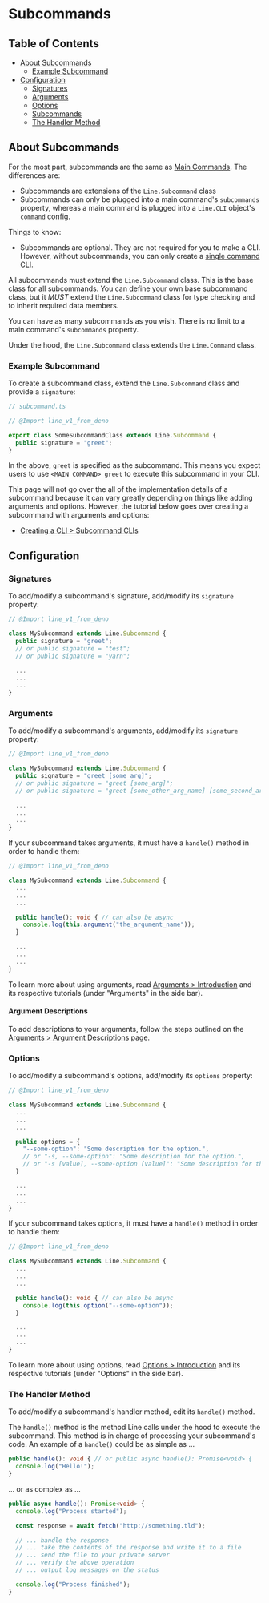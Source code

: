 # Subcommands

## Table of Contents

- [About Subcommands](#about-subcommands)
  - [Example Subcommand](#example-subcommand)
- [Configuration](#configuration)
  - [Signatures](#signatures)
  - [Arguments](#arguments)
  - [Options](#options)
  - [Subcommands](#subcommands)
  - [The Handler Method](#the-handler-method)

## About Subcommands

For the most part, subcommands are the same as
[Main Commands](/line/v1.x/tutorials/commands/main-commands). The differences
are:

- Subcommands are extensions of the `Line.Subcommand` class
- Subcommands can only be plugged into a main command's `subcommands` property,
  whereas a main command is plugged into a `Line.CLI` object's `command` config.

Things to know:

- Subcommands are optional. They are not required for you to make a CLI.
  However, without subcommands, you can only create a
  [single command CLI](/line/v1.x/tutorials/creating-a-cli/single-command-clis/introduction#single-command-clis).

All subcommands must extend the `Line.Subcommand` class. This is the base class
for all subcommands. You can define your own base subcommand class, but it
_MUST_ extend the `Line.Subcommand` class for type checking and to inherit
required data members.

You can have as many subcommands as you wish. There is no limit to a main
command's `subcommands` property.

Under the hood, the `Line.Subcommand` class extends the `Line.Command` class.

### Example Subcommand

To create a subcommand class, extend the `Line.Subcommand` class and provide a
`signature`:

```typescript
// subcommand.ts

// @Import line_v1_from_deno

export class SomeSubcommandClass extends Line.Subcommand {
  public signature = "greet";
}
```

In the above, `greet` is specified as the subcommand. This means you expect
users to use `<MAIN COMMAND> greet` to execute this subcommand in your CLI.

This page will not go over the all of the implementation details of a subcommand
because it can vary greatly depending on things like adding arguments and
options. However, the tutorial below goes over creating a subcommand with
arguments and options:

- [Creating a CLI > Subcommand CLIs](/line/v1.x/tutorials/creating-a-cli/subcommand-clis/introduction)

## Configuration

### Signatures

To add/modify a subcommand's signature, add/modify its `signature` property:

```typescript
// @Import line_v1_from_deno

class MySubcommand extends Line.Subcommand {
  public signature = "greet";
  // or public signature = "test";
  // or public signature = "yarn";

  ...
  ...
  ...
}
```

### Arguments

To add/modify a subcommand's arguments, add/modify its `signature` property:

```typescript
// @Import line_v1_from_deno

class MySubcommand extends Line.Subcommand {
  public signature = "greet [some_arg]";
  // or public signature = "greet [some_arg]";
  // or public signature = "greet [some_other_arg_name] [some_second_arg]";

  ...
  ...
  ...
}
```

If your subcommand takes arguments, it must have a `handle()` method in order to
handle them:

```typescript
// @Import line_v1_from_deno

class MySubcommand extends Line.Subcommand {
  ...
  ...
  ...

  public handle(): void { // can also be async
    console.log(this.argument("the_argument_name"));
  }

  ...
  ...
  ...
}
```

To learn more about using arguments, read
[Arguments > Introduction](/line/v1.x/tutorials/arguments/introduction) and its
respective tutorials (under "Arguments" in the side bar).

#### Argument Descriptions

To add descriptions to your arguments, follow the steps outlined on the
[Arguments > Argument Descriptions](/line/v1.x/tutorials/arguments/argument-descriptions)
page.

### Options

To add/modify a subcommand's options, add/modify its `options` property:

```typescript
// @Import line_v1_from_deno

class MySubcommand extends Line.Subcommand {
  ...
  ...
  ...

  public options = {
    "--some-option": "Some description for the option.",
    // or "-s, --some-option": "Some description for the option.",
    // or "-s [value], --some-option [value]": "Some description for the option.",
  }

  ...
  ...
  ...
}
```

If your subcommand takes options, it must have a `handle()` method in order to
handle them:

```typescript
// @Import line_v1_from_deno

class MySubcommand extends Line.Subcommand {
  ...
  ...
  ...

  public handle(): void { // can also be async
    console.log(this.option("--some-option"));
  }

  ...
  ...
  ...
}
```

To learn more about using options, read
[Options > Introduction](/line/v1.x/tutorials/options/introduction) and its
respective tutorials (under "Options" in the side bar).

### The Handler Method

To add/modify a subcommand's handler method, edit its `handle()` method.

The `handle()` method is the method Line calls under the hood to execute the
subcommand. This method is in charge of processing your subcommand's code. An
example of a `handle()` could be as simple as ...

```typescript
public handle(): void { // or public async handle(): Promise<void> {
  console.log("Hello!");
}
```

... or as complex as ...

```typescript
public async handle(): Promise<void> {
  console.log("Process started");

  const response = await fetch("http://something.tld");

  // ... handle the response
  // ... take the contents of the response and write it to a file
  // ... send the file to your private server
  // ... verify the above operation
  // ... output log messages on the status

  console.log("Process finished");
}
```
